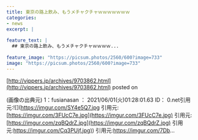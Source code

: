 ```yaml
---
title: 東京の路上飲み、もうメチャクチャｗｗｗｗｗｗｗ
categories:
- news
excerpt: |
  
feature_text: |
  ## 東京の路上飲み、もうメチャクチャｗｗｗｗ...
  
feature_image: "https://picsum.photos/2560/600?image=733"
image: "https://picsum.photos/2560/600?image=733"
---
```


[http://vippers.jp/archives/9703862.html](http://vippers.jp/archives/9703862.html)
posted on 

<!--more-->

(画像の出典元) 1：fusianasan ： 2021/06/01(火)01:28:01.63 ID： 0.net引用元:![](https://imgur.com/SY4e5Q7.jpg 引用元:[https://imgur.com/3FUcC7e.jpg](https://imgur.com/3FUcC7e.jpg) 引用元:[https://imgur.com/zqBQdrZ.jpg](https://imgur.com/zqBQdrZ.jpg) 引用元:[https://imgur.com/Cq3PUjf.jpg)](https://imgur.com/Cq3PUjf.jpg)) 引用元:https://imgur.com/7Db...
